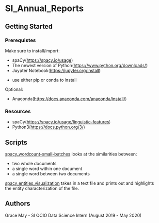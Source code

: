# SI_Annual_Reports

## Getting Started
### Prerequistes
Make sure to install/import:
* spaCy(https://spacy.io/usage)
* The newest version of Python(https://www.python.org/downloads/)
* Juypter Notebook(https://jupyter.org/install)
 - use either pip or conda to install
 
Optional:
* Anaconda(https://docs.anaconda.com/anaconda/install/)

### Resources
* spaCy(https://spacy.io/usage/linguistic-features)
* Python3(https://docs.python.org/3/)


## Scripts
[spacy_wordcount-small-batches](spacy_wordcount-small-batches.ipynb) looks at the similarities between:
* two whole documents
* a single word within one document
* a single word between two documents

[spacy_entities_visualization](spacy_entities_visualization.ipynb) takes in a text file and prints out and highlights the entity characterization of the file.

## Authors
Grace May - SI OCIO Data Science Intern (August 2019 - May 2020)